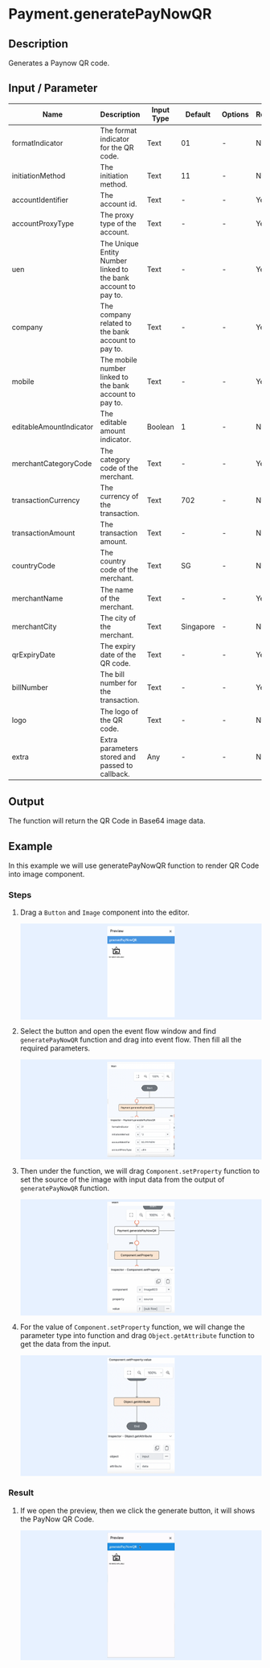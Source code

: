 # Payment.generatePayNowQR

## Description

Generates a Paynow QR code.

## Input / Parameter

| Name                    | Description                                                    | Input Type  | Default   | Options | Required |
| ----------------------- | -------------------------------------------------------------- | ----------- | --------- | ------- | -------- |
| formatIndicator         | The format indicator for the QR code.                          | Text        | 01        | -       | No       |
| initiationMethod        | The initiation method.                                         | Text        | 11        | -       | No       |
| accountIdentifier       | The account id.                                                | Text        | -         | -       | Yes      |
| accountProxyType        | The proxy type of the account.                                 | Text        | -         | -       | Yes      |
| uen                     | The Unique Entity Number linked to the bank account to pay to. | Text        | -         | -       | Yes      |
| company                 | The company related to the bank account to pay to.             | Text        | -         | -       | Yes      |
| mobile                  | The mobile number linked to the bank account to pay to.        | Text        | -         | -       | Yes      |
| editableAmountIndicator | The editable amount indicator.                                 | Boolean     | 1         | -       | No       |
| merchantCategoryCode    | The category code of the merchant.                             | Text        | -         | -       | Yes      |
| transactionCurrency     | The currency of the transaction.                               | Text        | 702       | -       | No       |
| transactionAmount       | The transaction amount.                                        | Text        | -         | -       | No       |
| countryCode             | The country code of the merchant.                              | Text        | SG        | -       | No       |
| merchantName            | The name of the merchant.                                      | Text        | -         | -       | Yes      |
| merchantCity            | The city of the merchant.                                      | Text        | Singapore | -       | No       | 
| qrExpiryDate            | The expiry date of the QR code.                                | Text        | -         | -       | Yes      |
| billNumber              | The bill number for the transaction.                           | Text        | -         | -       | Yes      |
| logo                    | The logo of the QR code.                                       | Text        | -         | -       | No       |
| extra                   | Extra parameters stored and passed to callback.                | Any         | -         | -       | No       |

## Output

The function will return the QR Code in Base64 image data.

## Example

In this example we will use generatePayNowQR function to render QR Code into image component.

### Steps

1. Drag a `Button` and `Image` component into the editor.

    <div style="display:flex; align-items:center; justify-content:center; background-color: #E7F1FF;">
        <img src="./generatePayNowQR-step-1.png"
        style="width: 28%; padding: 5px;"/>
    </div>

2. Select the button and open the event flow window and find `generatePayNowQR` function and drag into event flow. Then fill all the required parameters.

    <div style="display:flex; align-items:center; justify-content:center; background-color: #E7F1FF;">
        <img src="./generatePayNowQR-step-2.png"
        style="width: 28%; padding: 5px;"/>
    </div>

3. Then under the function, we will drag `Component.setProperty` function to set the source of the image with input data from the output of `generatePayNowQR` function.

    <div style="display:flex; align-items:center; justify-content:center; background-color: #E7F1FF;">
        <img src="./generatePayNowQR-step-3.png"
        style="width: 28%; padding: 5px;"/>
    </div>

4. For the value of `Component.setProperty` function, we will change the parameter type into function and drag `Object.getAttribute` function to get the data from the input.
    <div style="display:flex; align-items:center; justify-content:center; background-color: #E7F1FF;">
        <img src="./generatePayNowQR-step-4.png"
        style="width: 28%; padding: 5px;"/>
    </div>

### Result

1. If we open the preview, then we click the generate button, it will shows the PayNow QR Code.

    <div style="display:flex; align-items:center; justify-content:center; background-color: #E7F1FF;">
        <img src="./generatePayNowQR-result-1.gif"
        style="width: 28%; padding: 5px;"/>
    </div>